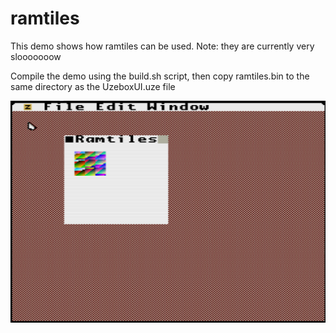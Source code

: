 # ramtiles

This demo shows how ramtiles can be used. Note: they are currently very slooooooow

Compile the demo using the build.sh script, then copy ramtiles.bin to the same directory as the UzeboxUI.uze file

![Screenshot](screenshot.png)

